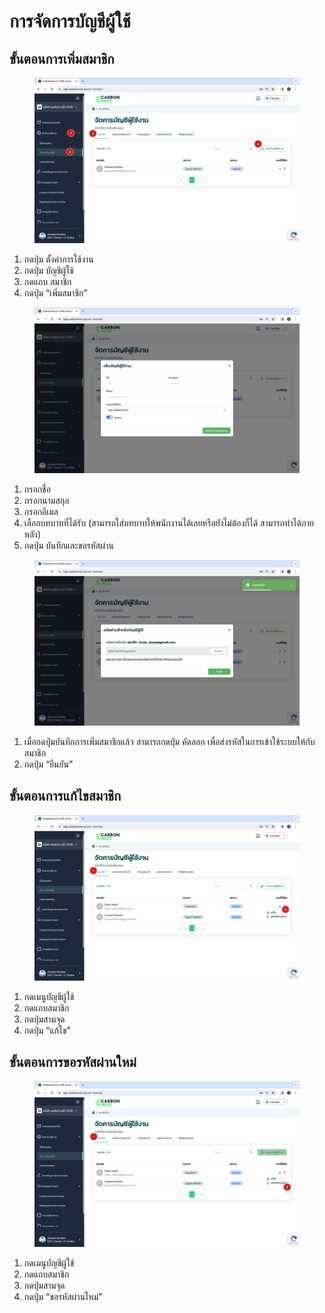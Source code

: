 # การจัดการบัญชีผู้ใช้

## **ขั้นตอนการเพิ่มสมาชิก**

<figure><img src="../../../.gitbook/assets/image (17).png" alt=""><figcaption></figcaption></figure>

1. กดปุ่ม ตั้งค่าการใช้งาน
2. กดปุ่ม บัญชีผู้ใช้
3. กดแถบ สมาชิก
4. กดปุ่ม “เพิ่มสมาชิก”



<figure><img src="../../../.gitbook/assets/Screenshot 2566-11-01 at 15.55.12.png" alt=""><figcaption></figcaption></figure>

1. กรอกชื่อ
2. กรอกนามสกุล
3. กรอกอีเมล
4. เลือกบทบาทที่ได้รับ (สามารถใส่บทบาทให้พนักงานได้เลยหรือยังไม่ต้องก็ได้ สามารถทำได้ภายหลัง)
5. กดปุ่ม บันทึกและขอรหัสผ่าน



<figure><img src="../../../.gitbook/assets/Screenshot 2566-11-01 at 15.56.33.png" alt=""><figcaption></figcaption></figure>

1. เมื่อกดปุ่มบันทึกการเพิ่มสมาชิกแล้ว สามารถกดปุ่ม คัดลอก เพื่อส่งรหัสในการเข้าใช้ระบบให้กับสมาชิก
2. กดปุ่ม “ยืนยัน”



## **ขั้นตอนการแก้ไขสมาชิก**

<figure><img src="../../../.gitbook/assets/image (20).png" alt=""><figcaption></figcaption></figure>

1. กดเมนูบัญชีผู้ใช้
2. กดแถบสมาชิก
3. กดปุ่มสามจุด
4. กดปุ่ม “แก้ไข”

## **ขั้นตอนการขอรหัสผ่านใหม่**

<figure><img src="../../../.gitbook/assets/image (21).png" alt=""><figcaption></figcaption></figure>

1. กดเมนูบัญชีผู้ใช้
2. กดแถบสมาชิก
3. กดปุ่มสามจุด
4. กดปุ่ม “ขอรหัสผ่านใหม่”
